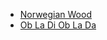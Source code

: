 - [Norwegian Wood](https://www.youtube.com/watch?v=F536NFH5_Us)
- [Ob La Di Ob La Da](https://www.youtube.com/watch?v=hi6VBoYOTcg)